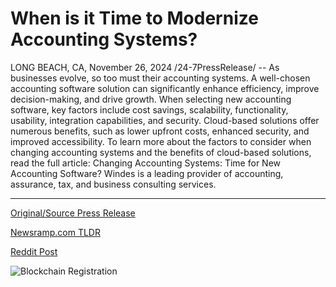 # When is it Time to Modernize Accounting Systems?

LONG BEACH, CA, November 26, 2024 /24-7PressRelease/ -- As businesses evolve, so too must their accounting systems. A well-chosen accounting software solution can significantly enhance efficiency, improve decision-making, and drive growth.  When selecting new accounting software, key factors include cost savings, scalability, functionality, usability, integration capabilities, and security. Cloud-based solutions offer numerous benefits, such as lower upfront costs, enhanced security, and improved accessibility.  To learn more about the factors to consider when changing accounting systems and the benefits of cloud-based solutions, read the full article: Changing Accounting Systems: Time for New Accounting Software?  Windes is a leading provider of accounting, assurance, tax, and business consulting services. 

---

[Original/Source Press Release](https://www.24-7pressrelease.com/press-release/516416/when-is-it-time-to-modernize-accounting-systems)
                    

[Newsramp.com TLDR](https://newsramp.com/curated-news/enhancing-efficiency-and-growth-the-importance-of-changing-accounting-systems/48efc084066723bf0da11b10762c73af) 

 



[Reddit Post](https://www.reddit.com/r/technology_press/comments/1h070rl/enhancing_efficiency_and_growth_the_importance_of/) 



![Blockchain Registration](https://cdn.newsramp.app/24-7PressRelease/qrcode/2411/26/tile5DI1.webp)